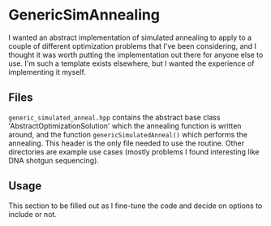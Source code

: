 # GenericSimAnnealing
I wanted an abstract implementation of simulated annealing to apply to a couple
of different optimization problems that I've been considering, and I thought
it was worth putting the implementation out there for anyone else to use. I'm 
such a template exists elsewhere, but I wanted the experience of implementing
it myself.

## Files
`generic_simulated_anneal.hpp` contains the abstract base class 
'AbstractOptimizationSolution' which the annealing function is written around,
and the function `genericSimulatedAnneal()` which performs the annealing.
This header is the only file needed to use the routine. Other directories are
example use cases (mostly problems I found interesting like DNA shotgun 
sequencing). 

## Usage
This section to be filled out as I fine-tune the code and decide on options to
include or not.

